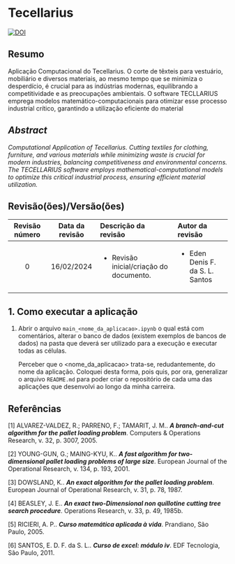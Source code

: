 # Tecellarius

[![DOI](https://zenodo.org/badge/758753199.svg)](https://zenodo.org/doi/10.5281/zenodo.10672772)


## Resumo

Aplicação Computacional do Tecellarius. O corte de têxteis para vestuário, mobiliário e diversos materiais, ao mesmo tempo que se minimiza o desperdício, é crucial para as indústrias modernas, equilibrando a competitividade e as preocupações ambientais. O software TECLLARIUS emprega modelos matemático-computacionais para otimizar esse processo industrial crítico, garantindo a utilização eficiente do material

## _Abstract_

_Computational Application of Tecellarius. Cutting textiles for clothing, furniture, and various materials while minimizing waste is crucial for modern industries, balancing competitiveness and environmental concerns. The TECELLARIUS software employs mathematical-computational models to optimize this critical industrial process, ensuring efficient material utilization._

## Revisão(ões)/Versão(ões)

| Revisão número | Data da revisão | Descrição da revisão                                    | Autor da revisão                                |
|:--------------:|:---------------:|:--------------------------------------------------------|:------------------------------------------------|
| 0              | 16/02/2024      | <ul><li>Revisão inicial/criação do documento.</li></ul> | <ul><li>Eden Denis F. da S. L. Santos</li></ul> |


## 1. Como executar a aplicação

1. Abrir o arquivo `main_<nome_da_aplicacao>.ipynb` o qual está com comentários, alterar o banco de dados (existem exemplos de bancos de dados) na pasta que deverá ser utilizado para a execução e executar todas as células. 
    
    Perceber que o <nome_da_aplicacao> trata-se, redudantemente, do nome da aplicação. Coloquei desta forma, pois quis, por ora, generalizar o arquivo `README.md` para poder criar o repositório de cada uma das aplicações que desenvolvi ao longo da minha carreira.

## Referências

[1] ALVAREZ-VALDEZ, R.; PARRENO, F.; TAMARIT, J. M.. ***A branch-and-cut algorithm for the pallet loading problem***. Computers & Operations Research, v. 32, p. 3007, 2005.

[2] YOUNG-GUN, G.; MAING-KYU, K.. ***A fast algorithm for two-dimensional pallet loading problems of large size***. European Journal of the Operational Research, v. 134, p. 193, 2001.

[3] DOWSLAND, K.. ***An exact algorithm for the pallet loading problem***. European Journal of Operational Research, v. 31, p. 78, 1987.

[4] BEASLEY, J. E.. ***An exact two-Dimensional non quillotine cutting tree search procedure***. Operations Research, v. 33, p. 49, 1985b.

[5] RICIERI, A. P.. ***Curso matemática aplicada à vida***. Prandiano, São Paulo, 2005.

[6] SANTOS, E. D. F. da S. L.. ***Curso de excel: módulo iv***. EDF Tecnologia, São Paulo, 2011.

